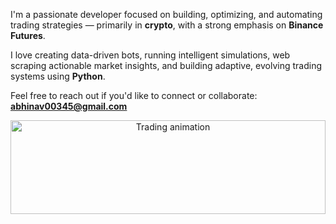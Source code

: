 I'm a passionate developer focused on building, optimizing, and automating trading strategies — primarily in **crypto**, with a strong emphasis on **Binance Futures**.

I love creating data-driven bots, running intelligent simulations, web scraping actionable market insights, and building adaptive, evolving trading systems using **Python**.

Feel free to reach out if you'd like to connect or collaborate:  
**abhinav00345@gmail.com**
<p align="center">
  <img src="https://media1.giphy.com/media/v1.Y2lkPTc5MGI3NjExMDhmcHQycnRkaDBtbm13bXFxMm9pNmx0YnBlcTFsaWpza3BnZnp1biZlcD12MV9pbnRlcm5hbF9naWZfYnlfaWQmY3Q9Zw/XDpTqpTxrOyJ92tYqN/giphy.gif" 
       alt="Trading animation"
       width="100%" 
       style="max-height: 150px; object-fit: contain;" />
</p>
